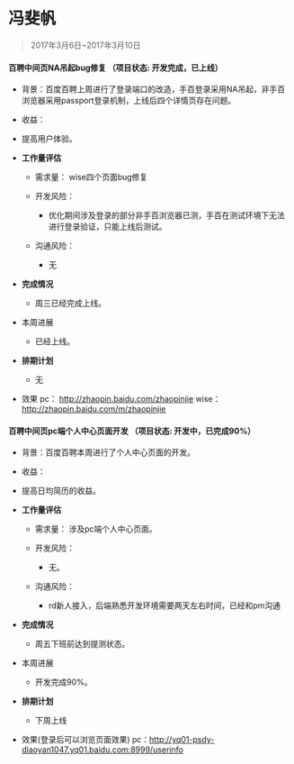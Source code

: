 # 冯斐帆

> 2017年3月6日~2017年3月10日

#### 百聘中间页NA吊起bug修复 （项目状态: 开发完成，已上线）

- 背景：百度百聘上周进行了登录端口的改造，手百登录采用NA吊起，非手百浏览器采用passport登录机制，上线后四个详情页存在问题。

- 收益：
 - 提高用户体验。
 
- **工作量评估** 
  - 需求量：
    wise四个页面bug修复
    
  - 开发风险：
     - 优化期间涉及登录的部分非手百浏览器已测，手百在测试环境下无法进行登录验证，只能上线后测试。

  - 沟通风险：
     - 无
     
- **完成情况** 
     - 周三已经完成上线。
     
- 本周进展 
	 - 已经上线。
	 
- **排期计划**
	 - 无
	 
- 效果
    pc： http://zhaopin.baidu.com/zhaopinjie
    wise：http://zhaopin.baidu.com/m/zhaopinjie
  
    
#### 百聘中间页pc端个人中心页面开发 （项目状态: 开发中，已完成90%）

- 背景：百度百聘本周进行了个人中心页面的开发。

- 收益：
 - 提高日均简历的收益。
 
- **工作量评估** 
  - 需求量：
    涉及pc端个人中心页面。
    
  - 开发风险：
     - 无。

  - 沟通风险：
     - rd新人接入，后端熟悉开发环境需要两天左右时间，已经和pm沟通
     
- **完成情况** 
     - 周五下班前达到提测状态。
     
- 本周进展 
	 - 开发完成90%。
	 
- **排期计划**
	 - 下周上线
	 
- 效果(登录后可以浏览页面效果)
    pc：http://yq01-psdy-diaoyan1047.yq01.baidu.com:8999/userinfo
    